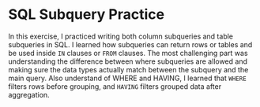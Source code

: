 # SQL Subquery Practice

In this exercise, I practiced writing both column subqueries and table 
subqueries in SQL. I learned how subqueries can return rows or tables 
and be used inside `IN` clauses or `FROM` clauses. The most challenging 
part was understanding the difference between where subqueries are 
allowed and making sure the data types actually match between the 
subquery and the main query. Also understand of WHERE and HAVING,
I learned that `WHERE` filters rows before grouping, and `HAVING` 
filters grouped data after aggregation.